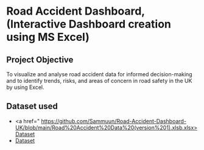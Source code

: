 # Road Accident Dashboard, (Interactive Dashboard creation using MS Excel)
## Project Objective
To visualize and analyse road accident data for informed decision-making and to identify trends, risks, and areas of concern in road safety in the UK by using Excel.

## Dataset used
- <a href=" https://github.com/Sammuun/Road-Accident-Dashboard-UK/blob/main/Road%20Accident%20Data%20(version%201).xlsb.xlsx>Dataset</a>
- <a href="https://github.com/ritikbh193/Data-Analysis-Dashboard/blob/main/Vrinda%20Data%20Analysis2.xlsx">Dataset</a>
